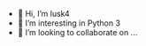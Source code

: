 - 👋 Hi, I’m lusk4
- 👀 I’m interesting in Python 3
- 💞️ I’m looking to collaborate on ...

<!---
lusk4on/lusk4on is a ✨ special ✨ repository because its `README.md` (this file) appears on your GitHub profile.
You can click the Preview link to take a look at your changes.
--->

